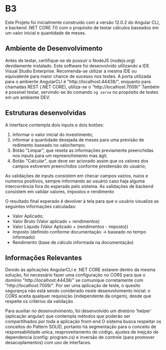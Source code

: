 # B3

Este Projeto foi inicialmente construido com a versão 12.0.2 do Angular CLI, e backend .NET CORE 7.0 com o propósito de testar cálculos baseados em um valor inicial e quantidade de meses.

## Ambiente de Desenvolvimento

Antes de testar, certifique-se de possuir o NodeJS (nodejs.org) devidamente instalado.
Este software foi desenvolvido utilizando a IDE Visual Studio Enterprise. Recomenda-se utilizar a mesma IDE ou equivalente para maior chance de sucesso nos testes.
A porta utilizada para o ambiente AngularCLI é "http://localhost:44438/", enquanto para chamadas REST (.NET CORE), utiliza-se o "http://localhost:7009/"
Também é possível testar, servindo-se do comando `ng serve` no propósito de testes em um ambiente DEV.

## Estruturas desenvolvidas

A interface contempla dois inputs e dois botões:
1. Informar o valor inicial do investimento;
2. informar a quantidade desejada de meses para uma previsão de redimento baseado no valor/tempo;
3. Botão "Limpar", que reseta as informações previamente preenchidas nos inputs para um repreenchimento mas ágil;
4. Botão "Calcular", que deve ser acionado assim que os valores dos campos estiverem preenchidos conforme prestensão do usuário;
 
As validações de inputs consistem em checar campos vazios, nulos e numeros positivos, sempre informando ao usuário caso haja alguma intercorrência fora do esperado pelo sistema.
As validações de backend consistem em validar valores, impostos e rendimento

O resultado final esperado é devolver à tela para que o usuário visualize as seguintes informações calculadas:
 - Valor Aplicado;
 - Valor Bruto (Valor aplicado + rendimentos)
 - Valor Líquido (Valor Aplicado + (rendimentos - imposto))
 - Imposto (definido conforme documentação -> baseado no tempo informado)
 - Rendimento (base de cálculo informada na documentação)

 ## Informações Relevantes

 Devido às aplicações AngularCLI e .NET CORE estarem dentro da mesma solução, foi necessário fazer uma configuração no CORS para que o domínio "http://localhost:44438/" se comunique corretamente com "http://localhost:7009/".
 Por ser uma aplicação de teste, o quesito segurança não está sendo coniderado neste desenvolvimento inicial: o CORS aceita qualquer requisição (independente da origem), desde que respeite os critérios da validação.
 
 Para auxiliar no desenvolvimento, foi desenvolvido um diretório 'helper' (aplicação angular) que contempla métodos que poderão ser compartilhados por toda a aplicação front-end
 O sistema busca respeitar os conceitos do Pattern SOLID, portanto há segmentação para o conceito de responsabilidade unica, reaproveitamento de código, ajustes de inejção de dependencia (config: program.cs) e inversão de controle (para promover desacoplamentos) com uso de interfaces.
